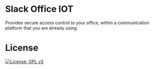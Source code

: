 # Slack Office IOT
Provides secure access control to your office, within a communication platform that you are already using.

# License

[![License: GPL v3](https://img.shields.io/badge/License-GPLv3-blue.svg)](https://www.gnu.org/licenses/gpl-3.0)
